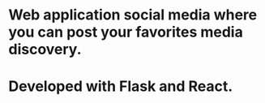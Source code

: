 # Web application social media where you can post your favorites media discovery.

# Developed with Flask and React.
